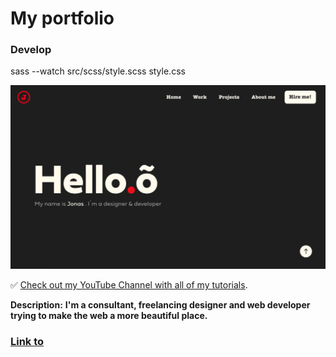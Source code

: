 # My portfolio

### Develop

sass --watch src/scss/style.scss style.css

![Login-form-app](https://github.com/Jonasodiq/my-portfolio/blob/main/assets/images/portfolio.png)

✅ [Check out my YouTube Channel with all of my tutorials](https://www.youtube.com).

**Description:**
**I'm a consultant, freelancing designer and web developer trying to make the web a more beautiful place.**

### [Link to](https://my-easy-portfolio.netlify.app)
